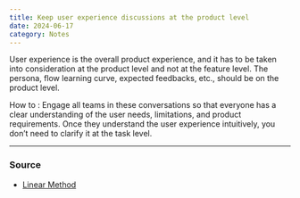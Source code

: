 ```yaml
---
title: Keep user experience discussions at the product level
date: 2024-06-17
category: Notes
---
```

User experience is the overall product experience, and it has to be taken into consideration at the product level and not at the feature level. The persona, flow learning curve, expected feedbacks, etc., should be on the product level. 

How to : Engage all teams in these conversations so that everyone has a clear understanding of the user needs, limitations, and product requirements. Once they understand the user experience intuitively, you don’t need to clarify it at the task level.

---
### Source
- [Linear Method](https://linear.app/method)